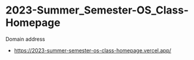 # 2023-Summer_Semester-OS_Class-Homepage

Domain address
- https://2023-summer-semester-os-class-homepage.vercel.app/
